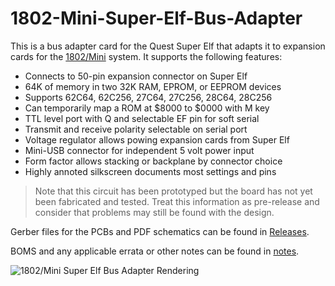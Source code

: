# 1802-Mini-Super-Elf-Bus-Adapter
This is a bus adapter card for the Quest Super Elf that adapts it to expansion cards for the [1802/Mini](https://github.com/dmadole/1802-Mini) system. It supports the following features:

* Connects to 50-pin expansion connector on Super Elf
* 64K of memory in two 32K RAM, EPROM, or EEPROM devices
* Supports 62C64, 62C256, 27C64, 27C256, 28C64, 28C256
* Can temporarily map a ROM at $8000 to $0000 with M key
* TTL level port with Q and selectable EF pin for soft serial
* Transmit and receive polarity selectable on serial port
* Voltage regulator allows powing expansion cards from Super Elf
* Mini-USB connector for independent 5 volt power input
* Form factor allows stacking or backplane by connector choice
* Highly annoted silkscreen documents most settings and pins

> Note that this circuit has been prototyped but the board has not yet been fabricated and tested. Treat this information as pre-release and consider that problems may still be found with the design.

Gerber files for the PCBs and PDF schematics can be found in [Releases](https://github.com/dmadole/1802-Mini-Super-Elf-Bus/releases).

BOMS and any applicable errata or other notes can be found in [notes](https://github.com/dmadole/1802-Mini-Super-Elf-Bus/tree/main/notes).

![1802/Mini Super Elf Bus Adapter Rendering](https://github.com/dmadole/1802-Mini-Processor/blob/main/photos/1802-Mini-Super-Elf-Bus-Rev-A-Rendering.jpg)
